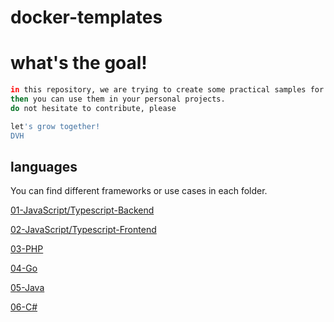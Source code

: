 # docker-templates

# what's the goal!
```sh
in this repository, we are trying to create some practical samples for each language.
then you can use them in your personal projects. 
do not hesitate to contribute, please

let's grow together!
DVH
```






## languages 
You can find different frameworks or use cases in each folder.
<!-- [number-language-framework or environment](link to repo) -->

[01-JavaScript/Typescript-Backend](01-JavaScript-Typescript-Backend/README.md)

[02-JavaScript/Typescript-Frontend](02-JavaScript-Typescript-Frontend/README.md)

[03-PHP](03-PHP/README.md)

[04-Go](04-GO/)

[05-Java](05-JAVA/README.md)

[06-C#](06-C%23/README.md)


